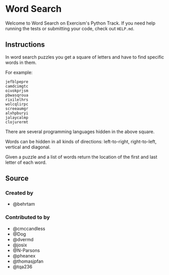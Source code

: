 # Word Search

Welcome to Word Search on Exercism's Python Track.
If you need help running the tests or submitting your code, check out `HELP.md`.

## Instructions

In word search puzzles you get a square of letters and have to find specific
words in them.

For example:

```text
jefblpepre 
camdcimgtc
oivokprjsm
pbwasqroua
rixilelhrs
wolcqlirpc
screeaumgr
alxhpburyi
jalaycalmp
clojurermt
```

There are several programming languages hidden in the above square.

Words can be hidden in all kinds of directions: left-to-right, right-to-left,
vertical and diagonal.

Given a puzzle and a list of words return the location of the first and last
letter of each word.

## Source

### Created by

- @behrtam

### Contributed to by

- @cmccandless
- @Dog
- @dvermd
- @josix
- @N-Parsons
- @pheanex
- @thomasjpfan
- @tqa236